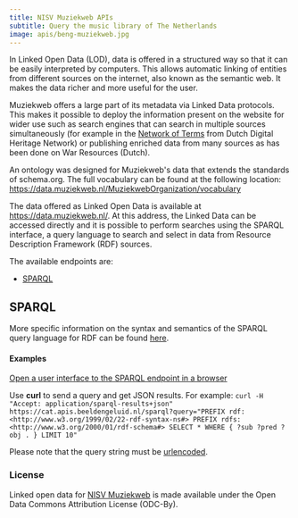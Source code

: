 ```yaml
---
title: NISV Muziekweb APIs 
subtitle: Query the music library of The Netherlands
image: apis/beng-muziekweb.jpg
---
```


In Linked Open Data (LOD), data is offered in a structured way so that it can be easily interpreted by computers. This allows automatic linking of entities from different sources on the internet, also known as the semantic web. It makes the data richer and more useful for the user.

Muziekweb offers a large part of its metadata via Linked Data protocols. This makes it possible to deploy the information present on the website for wider use such as search engines that can search in multiple sources simultaneously (for example in the [Network of Terms](https://termennetwerk.netwerkdigitaalerfgoed.nl/) from Dutch Digital Heritage Network) or publishing enriched data from many sources as has been done on War Resources (Dutch).

An ontology was designed for Muziekweb's data that extends the standards of schema.org. The full vocabulary can be found at the following location:
https://data.muziekweb.nl/MuziekwebOrganization/vocabulary

The data offered as Linked Open Data is available at https://data.muziekweb.nl/. At this address, the Linked Data can be accessed directly and it is possible to perform searches using the SPARQL interface, a query language to search and select in data from Resource Description Framework (RDF) sources.

The available endpoints are:
* [SPARQL](#sparql)

## SPARQL
More specific information on the syntax and semantics of the SPARQL query language for RDF can be found [here](https://www.w3.org/TR/rdf-sparql-query/).

#### Examples
[Open a user interface to the SPARQL endpoint in a browser](https://data.muziekweb.nl/MuziekwebOrganization/Muziekweb/sparql/Muziekweb)

Use **curl** to send a query and get JSON results. For example: 
``curl -H "Accept: application/sparql-results+json" https://cat.apis.beeldengeluid.nl/sparql?query="PREFIX rdf: <http://www.w3.org/1999/02/22-rdf-syntax-ns#>
PREFIX rdfs: <http://www.w3.org/2000/01/rdf-schema#>
SELECT * WHERE {
  ?sub ?pred ?obj .
} LIMIT 10"``

Please note that the query string must be [urlencoded](https://www.urlencoder.org/).

### License
Linked open data for [NISV Muziekweb](datasets/nisv-muziekweb) is made available under the Open Data Commons Attribution License (ODC-By).


